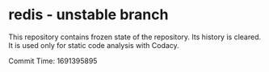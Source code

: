 # redis - unstable branch

This repository contains frozen state of the repository.
Its history is cleared. It is used only for static code
analysis with Codacy.

Commit Time: 1691395895